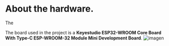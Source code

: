 # About the hardware.
The 


The board used in the project is a **Keyestudio ESP32-WROOM Core Board With Type-C ESP-WROOM-32 Module Mini Development Board**. 
![imagen](https://github.com/user-attachments/assets/87e8e39f-beea-4d96-aa8b-a7974c500301)
